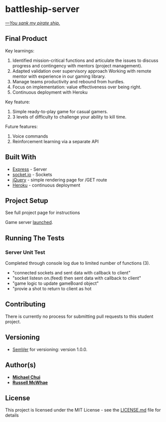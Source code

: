 # battleship-server
[*—You sank my pirate ship.*](https://www.youtube.com/watch?v=GkwMDkfrZ1M)

## Final Product

Key learnings:
1) Identified mission-critical functions and articulate the issues to discuss progress and contingency with mentors (project management).
2) Adapted validation over supervisory approach Working with remote mentor with experience in our gaming library.
3) Manage teams productivity and rebound from hurdles.
4) Focus on implementation: value effectiveness over being right.
5) Continuous deployment with Heroku

Key feature:
1) Simple ready-to-play game for casual gamers.
2) 3 levels of difficulty to challenge your ability to kill time.

Future features:
1) Voice commands
2) Reinforcement learning via a separate API

## Built With

* [Express](https://expressjs.com/) - Server
* [socket.io](https://socket.io/) - Sockets
* [jQuery](https://jquery.com/) - simple rendering page for /GET route
* [Heroku](https://heroku.com) - continuous deployment

## Project Setup
See full project page for instructions

Game server [launched](https://battleship-server-lhl.herokuapp.com/).

## Running The Tests

### Server Unit Test

Completed through console log due to limited number of functions (3).

* "connected sockets and sent data with callback to client"
* "socket listesn on.(feed) then sent data with callback to client"
* "game logic to update gameBoard object"
* "provie a shot to return to client as hot

## Contributing

There is currently no process for submitting pull requests to this student project.

## Versioning

* [SemVer](http://semver.org/) for versioning: version 1.0.0.

## Author(s)

* [**Michael Chui**](https://github.com/mikel-k-khui)
* [**Russell McWhae**](https://github.com/rmcwhae)

## License

This project is licensed under the MIT License - see the [LICENSE.md](LICENSE.md) file for details
